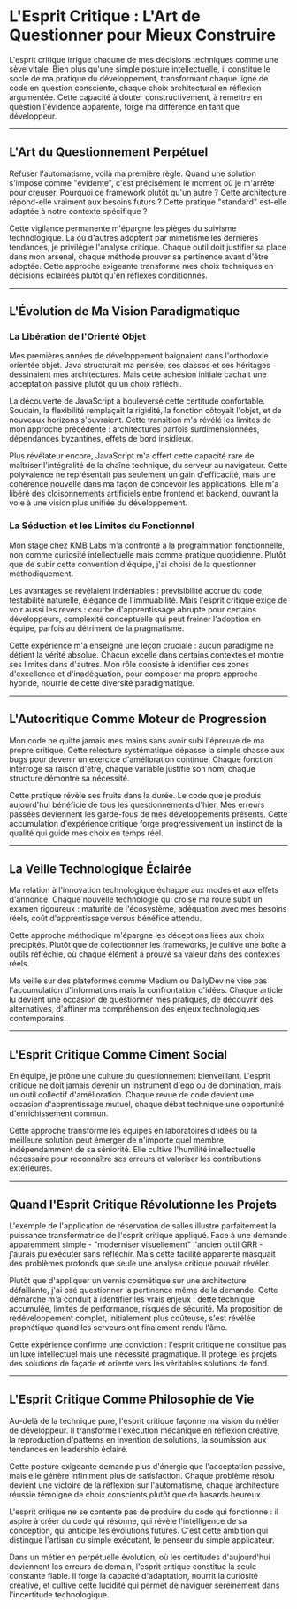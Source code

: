 # L'Esprit Critique : L'Art de Questionner pour Mieux Construire

L'esprit critique irrigue chacune de mes décisions techniques comme une sève vitale. Bien plus qu'une simple posture intellectuelle, il constitue le socle de ma pratique du développement, transformant chaque ligne de code en question consciente, chaque choix architectural en réflexion argumentée. Cette capacité à douter constructivement, à remettre en question l'évidence apparente, forge ma différence en tant que développeur.

---

## L'Art du Questionnement Perpétuel

Refuser l'automatisme, voilà ma première règle. Quand une solution s'impose comme "évidente", c'est précisément le moment où je m'arrête pour creuser. Pourquoi ce framework plutôt qu'un autre ? Cette architecture répond-elle vraiment aux besoins futurs ? Cette pratique "standard" est-elle adaptée à notre contexte spécifique ?

Cette vigilance permanente m'épargne les pièges du suivisme technologique. Là où d'autres adoptent par mimétisme les dernières tendances, je privilégie l'analyse critique. Chaque outil doit justifier sa place dans mon arsenal, chaque méthode prouver sa pertinence avant d'être adoptée. Cette approche exigeante transforme mes choix techniques en décisions éclairées plutôt qu'en réflexes conditionnés.

---

## L'Évolution de Ma Vision Paradigmatique

### La Libération de l'Orienté Objet

Mes premières années de développement baignaient dans l'orthodoxie orientée objet. Java structurait ma pensée, ses classes et ses héritages dessinaient mes architectures. Mais cette adhésion initiale cachait une acceptation passive plutôt qu'un choix réfléchi.

La découverte de JavaScript a bouleversé cette certitude confortable. Soudain, la flexibilité remplaçait la rigidité, la fonction côtoyait l'objet, et de nouveaux horizons s'ouvraient. Cette transition m'a révélé les limites de mon approche précédente : architectures parfois surdimensionnées, dépendances byzantines, effets de bord insidieux.

Plus révélateur encore, JavaScript m'a offert cette capacité rare de maîtriser l'intégralité de la chaîne technique, du serveur au navigateur. Cette polyvalence ne représentait pas seulement un gain d'efficacité, mais une cohérence nouvelle dans ma façon de concevoir les applications. Elle m'a libéré des cloisonnements artificiels entre frontend et backend, ouvrant la voie à une vision plus unifiée du développement.

### La Séduction et les Limites du Fonctionnel

Mon stage chez KMB Labs m'a confronté à la programmation fonctionnelle, non comme curiosité intellectuelle mais comme pratique quotidienne. Plutôt que de subir cette convention d'équipe, j'ai choisi de la questionner méthodiquement.

Les avantages se révélaient indéniables : prévisibilité accrue du code, testabilité naturelle, élégance de l'immuabilité. Mais l'esprit critique exige de voir aussi les revers : courbe d'apprentissage abrupte pour certains développeurs, complexité conceptuelle qui peut freiner l'adoption en équipe, parfois au détriment de la pragmatisme.

Cette expérience m'a enseigné une leçon cruciale : aucun paradigme ne détient la vérité absolue. Chacun excelle dans certains contextes et montre ses limites dans d'autres. Mon rôle consiste à identifier ces zones d'excellence et d'inadéquation, pour composer ma propre approche hybride, nourrie de cette diversité paradigmatique.

---

## L'Autocritique Comme Moteur de Progression

Mon code ne quitte jamais mes mains sans avoir subi l'épreuve de ma propre critique. Cette relecture systématique dépasse la simple chasse aux bugs pour devenir un exercice d'amélioration continue. Chaque fonction interroge sa raison d'être, chaque variable justifie son nom, chaque structure démontre sa nécessité.

Cette pratique révèle ses fruits dans la durée. Le code que je produis aujourd'hui bénéficie de tous les questionnements d'hier. Mes erreurs passées deviennent les garde-fous de mes développements présents. Cette accumulation d'expérience critique forge progressivement un instinct de la qualité qui guide mes choix en temps réel.

---

## La Veille Technologique Éclairée

Ma relation à l'innovation technologique échappe aux modes et aux effets d'annonce. Chaque nouvelle technologie qui croise ma route subit un examen rigoureux : maturité de l'écosystème, adéquation avec mes besoins réels, coût d'apprentissage versus bénéfice attendu.

Cette approche méthodique m'épargne les déceptions liées aux choix précipités. Plutôt que de collectionner les frameworks, je cultive une boîte à outils réfléchie, où chaque élément a prouvé sa valeur dans des contextes réels.

Ma veille sur des plateformes comme Medium ou DailyDev ne vise pas l'accumulation d'informations mais la confrontation d'idées. Chaque article lu devient une occasion de questionner mes pratiques, de découvrir des alternatives, d'affiner ma compréhension des enjeux technologiques contemporains.

---

## L'Esprit Critique Comme Ciment Social

En équipe, je prône une culture du questionnement bienveillant. L'esprit critique ne doit jamais devenir un instrument d'ego ou de domination, mais un outil collectif d'amélioration. Chaque revue de code devient une occasion d'apprentissage mutuel, chaque débat technique une opportunité d'enrichissement commun.

Cette approche transforme les équipes en laboratoires d'idées où la meilleure solution peut émerger de n'importe quel membre, indépendamment de sa séniorité. Elle cultive l'humilité intellectuelle nécessaire pour reconnaître ses erreurs et valoriser les contributions extérieures.

---

## Quand l'Esprit Critique Révolutionne les Projets

L'exemple de l'application de réservation de salles illustre parfaitement la puissance transformatrice de l'esprit critique appliqué. Face à une demande apparemment simple - "moderniser visuellement" l'ancien outil GRR - j'aurais pu exécuter sans réfléchir. Mais cette facilité apparente masquait des problèmes profonds que seule une analyse critique pouvait révéler.

Plutôt que d'appliquer un vernis cosmétique sur une architecture défaillante, j'ai osé questionner la pertinence même de la demande. Cette démarche m'a conduit à identifier les vrais enjeux : dette technique accumulée, limites de performance, risques de sécurité. Ma proposition de redéveloppement complet, initialement plus coûteuse, s'est révélée prophétique quand les serveurs ont finalement rendu l'âme.

Cette expérience confirme une conviction : l'esprit critique ne constitue pas un luxe intellectuel mais une nécessité pragmatique. Il protège les projets des solutions de façade et oriente vers les véritables solutions de fond.

---

## L'Esprit Critique Comme Philosophie de Vie

Au-delà de la technique pure, l'esprit critique façonne ma vision du métier de développeur. Il transforme l'exécution mécanique en réflexion créative, la reproduction d'patterns en invention de solutions, la soumission aux tendances en leadership éclairé.

Cette posture exigeante demande plus d'énergie que l'acceptation passive, mais elle génère infiniment plus de satisfaction. Chaque problème résolu devient une victoire de la réflexion sur l'automatisme, chaque architecture réussie témoigne de choix conscients plutôt que de hasards heureux.

L'esprit critique ne se contente pas de produire du code qui fonctionne : il aspire à créer du code qui résonne, qui révèle l'intelligence de sa conception, qui anticipe les évolutions futures. C'est cette ambition qui distingue l'artisan du simple exécutant, le penseur du simple applicateur.

Dans un métier en perpétuelle évolution, où les certitudes d'aujourd'hui deviennent les erreurs de demain, l'esprit critique constitue la seule constante fiable. Il forge la capacité d'adaptation, nourrit la curiosité créative, et cultive cette lucidité qui permet de naviguer sereinement dans l'incertitude technologique.